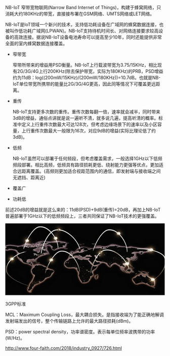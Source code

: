 NB-IoT 窄带宽物联网(Narrow Band Internet of Things)，构建于蜂窝网络，只消耗大约180KHz的带宽，直接接布署在GSM网络、UMTS网络或LET网络。

NB-IoT是IoT领域一个新兴的技术，支持低功耗设备在广域网的蜂窝数据连接，也被叫作低功耗广域网(LPWAN)。NB-IoT支持待机时间长、对网络连接要求较高设备的高效连接。据说NB-IoT设备电池寿命可以提高至少10年，同时还能提供非常全面的室内蜂窝数据连接覆盖。



* 窄带宽

  窄带所带来的增益用PSD衡量。NB-IoT上行载波带宽为3.75/15KHz，相比现有2G/3G/4G上行200KHz(除去保护带宽，实际为180KHz)的PRB，PSD增益约为11dB：log((200mW/15KHz)/(200mW/180KHz))=10.7dB。也就是NB-IoT单位带宽所携带的能量比2G/3G/4G更高，因此同等情况下可覆盖更远距离。

* 重传

  NB-IoT支持更多次数的重传。重传次数每翻一倍，速率就会减半，同时带来3dB的增益，通俗点讲就是说一遍听不清，就多说几遍，提高听清的概率。标准中定义上行重传次数最大可达128次，但考虑边缘场景下的速率以及小区容量，上行重传次数最大一般限为16次，对应9dB的增益(实际比理论低了约3dB)。

* 低频

  NB-IoT虽然可以部署于任何频段，但考虑覆盖需求，一般选择1GHz以下低频频段部署。相比高频，低频具有路径损耗更低、绕射能力更强等优点，更加适合远距离覆盖。(高频则更加适合视距范围内的通信，即发射端与接收端之间无遮挡、距离近)

* 覆盖广
* 功耗低

前述20dB的增益就是这么来的：11dB(PSD)+9dB(重传)=20dB，再加上NB-IoT普遍部署于1GHz以下的低频频段上，三者共同保证了NB-IoT技术的更强覆盖。

![image-20211206101318174](Untitled.assets/image-20211206101318174.png)





3GPP标准

MCL：Maximum Coupling Loss，最大耦合损失。是指接收端为了能正确地解调发射端发出的信号，整个传输链路上允许的最大路径损耗(dBm)。

PSD：power spectral density，功率谱密度。表示每单位频率波携带的功率(W/Hz)。



http://www.four-faith.com/2018/industry_0927/726.html